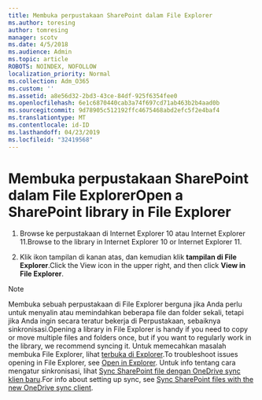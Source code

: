 ```yaml
---
title: Membuka perpustakaan SharePoint dalam File Explorer
ms.author: toresing
author: tomresing
manager: scotv
ms.date: 4/5/2018
ms.audience: Admin
ms.topic: article
ROBOTS: NOINDEX, NOFOLLOW
localization_priority: Normal
ms.collection: Adm_O365
ms.custom: ''
ms.assetid: a8e56d32-2bd3-43ce-84df-925f6354fee0
ms.openlocfilehash: 6e1c6870440cab3a74f697cd71ab463b2b4aad0b
ms.sourcegitcommit: 9d78905c512192ffc4675468abd2efc5f2e4baf4
ms.translationtype: MT
ms.contentlocale: id-ID
ms.lasthandoff: 04/23/2019
ms.locfileid: "32419568"
---
```

# <a name="open-a-sharepoint-library-in-file-explorer"></a><span data-ttu-id="59f94-102">Membuka perpustakaan SharePoint dalam File Explorer</span><span class="sxs-lookup"><span data-stu-id="59f94-102">Open a SharePoint library in File Explorer</span></span>

1. <span data-ttu-id="59f94-103">Browse ke perpustakaan di Internet Explorer 10 atau Internet Explorer 11.</span><span class="sxs-lookup"><span data-stu-id="59f94-103">Browse to the library in Internet Explorer 10 or Internet Explorer 11.</span></span> 
    
2. <span data-ttu-id="59f94-104">Klik ikon tampilan di kanan atas, dan kemudian klik **tampilan di File Explorer**.</span><span class="sxs-lookup"><span data-stu-id="59f94-104">Click the View icon in the upper right, and then click **View in File Explorer**.</span></span>
    
> [!NOTE]
> <span data-ttu-id="59f94-105">Membuka sebuah perpustakaan di File Explorer berguna jika Anda perlu untuk menyalin atau memindahkan beberapa file dan folder sekali, tetapi jika Anda ingin secara teratur bekerja di Perpustakaan, sebaiknya sinkronisasi.</span><span class="sxs-lookup"><span data-stu-id="59f94-105">Opening a library in File Explorer is handy if you need to copy or move multiple files and folders once, but if you want to regularly work in the library, we recommend syncing it.</span></span> <span data-ttu-id="59f94-106">Untuk memecahkan masalah membuka File Explorer, lihat [terbuka di Explorer](https://go.microsoft.com/fwlink/?linkid=871665).</span><span class="sxs-lookup"><span data-stu-id="59f94-106">To troubleshoot issues opening in File Explorer, see [Open in Explorer](https://go.microsoft.com/fwlink/?linkid=871665).</span></span> <span data-ttu-id="59f94-107">Untuk info tentang cara mengatur sinkronisasi, lihat [Sync SharePoint file dengan OneDrive sync klien baru](https://go.microsoft.com/fwlink/?linkid=871666).</span><span class="sxs-lookup"><span data-stu-id="59f94-107">For info about setting up sync, see [Sync SharePoint files with the new OneDrive sync client](https://go.microsoft.com/fwlink/?linkid=871666).</span></span> 
  

